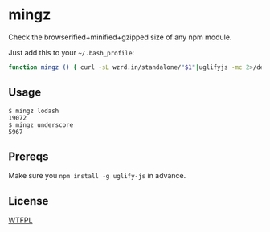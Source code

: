 # mingz

Check the browserified+minified+gzipped size of any npm module.

Just add this to your `~/.bash_profile`:

```bash
function mingz () { curl -sL wzrd.in/standalone/"$1"|uglifyjs -mc 2>/dev/null|gzip -c|wc -c;}
```

Usage
---

```
$ mingz lodash
19072
$ mingz underscore
5967
```

Prereqs
---

Make sure you `npm install -g uglify-js` in advance.

License
---

[WTFPL](http://www.wtfpl.net/)
